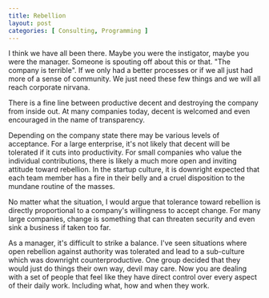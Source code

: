 ```yaml
---
title: Rebellion
layout: post
categories: [ Consulting, Programming ]
---
```


I think we have all been there. Maybe you were the instigator, maybe you were the manager. Someone is spouting off about this or that. "The company is terrible". If we only had a better processes or if we all just had more of a sense of community. We just need these few things and we will all reach corporate nirvana.

There is a fine line between productive decent and destroying the company from inside out. At many companies today, decent is welcomed and even encouraged in the name of transparency. 

Depending on the company state there may be various levels of acceptance. For a large enterprise, it's not likely that decent will be tolerated if it cuts into productivity. For small companies who value the individual contributions, there is likely a much more open and inviting attitude toward rebellion. In the startup culture, it is downright expected that each team member has a fire in their belly and a cruel disposition to the mundane routine of the masses.

No matter what the situation, I would argue that tolerance toward rebellion is directly proportional to a company's willingness to accept change. For many large companies, change is something that can threaten security and even sink a business if taken too far.

As a manager, it's difficult to strike a balance. I've seen situations where open rebellion against authority was tolerated and lead to a sub-culture which was downright counterproductive. One group decided that they would just do things their own way, devil may care. Now you are dealing with a set of people that feel like they have direct control over every aspect of their daily work. Including what, how and when they work.

